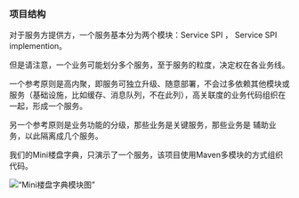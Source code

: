 ### 项目结构
对于服务方提供方，一个服务基本分为两个模块：Service SPI ， Service SPI implemention。

但是请注意，一个业务可能划分多个服务，至于服务的粒度，决定权在各业务线。

一个参考原则是高内聚，即服务可独立升级、随意部署，不会过多依赖其他模块或服务（基础设施，比如缓存、消息队列，不在此列），高关联度的业务代码组织在一起，形成一个服务。

另一个参考原则是业务功能的分级，那些业务是关键服务，那些业务是
辅助业务，以此隔离成几个服务。

我们的Mini楼盘字典，只演示了一个服务，该项目使用Maven多模块的方式组织代码。

<img src=“file:///Users/gm/git/books/springcloud-for-sh-lianjia-se/parts/chapter1/images/project-modules.png” alt=“Mini楼盘字典模块图” />





